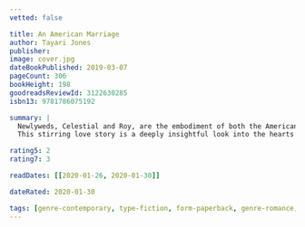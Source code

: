 ```yaml
---
vetted: false

title: An American Marriage
author: Tayari Jones
publisher: 
image: cover.jpg
dateBookPublished: 2019-03-07
pageCount: 306
bookHeight: 198
goodreadsReviewId: 3122630285
isbn13: 9781786075192

summary: |
  Newlyweds, Celestial and Roy, are the embodiment of both the American Dream and the New South. He is a young executive and she is artist on the brink of an exciting career. They are settling into the routine of their life together, when they are ripped apart by circumstances neither could have imagined. Roy is arrested and sentenced to twelve years for a crime Celestial knows he didn’t commit. Though fiercely independent, Celestial finds herself bereft and unmoored, taking comfort in Andre, her childhood friend, and best man at their wedding. As Roy’s time in prison passes, she is unable to hold on to the love that has been her center. After five years, Roy’s conviction is suddenly overturned, and he returns to Atlanta ready to resume their life together.
  This stirring love story is a deeply insightful look into the hearts and minds of three people who are at once bound and separated by forces beyond their control. An American Marriage is a masterpiece of storytelling, an intimate look into the souls of people who must reckon with the past while moving forward- with hope and pain- into the future.

rating5: 2
rating7: 3

readDates: [[2020-01-26, 2020-01-30]]

dateRated: 2020-01-30

tags: [genre-contemporary, type-fiction, form-paperback, genre-romance, book-club, sub-racism]
---
```


